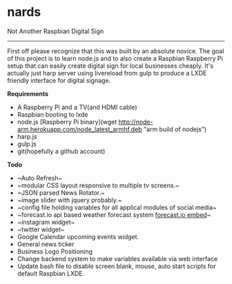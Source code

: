 nards
=====

Not Another Raspbian Digital Sign

------
First off please recognize that this was built by an absolute novice.  The goal of this project is to learn node.js and to also create a Raspbian Raspberry Pi setup that can easily create digital sign for local businesses cheaply.  It's actually just harp server using livereload from gulp to produce a LXDE friendly interface for digital signage. 

**Requirements**
* A Raspberry Pi and a TV(and HDMI cable)
* Raspbian booting to lxde
* node.js [Raspberry Pi binary](wget http://node-arm.herokuapp.com/node_latest_armhf.deb "arm build of nodejs")
* harp.js
* gulp.js
* git(hopefully a github account)

**Todo**
* ~Auto Refresh~
* ~modular CSS layout responsive to multiple tv screens.~
* ~JSON parsed News Rotator.~
* ~image slider with jquery probably.~
* ~config file holding variables for all applical modules of social media~
* ~forecast.io api based weather forecast system [forecast.io embed](http://blog.forecast.io/forecast-embeds/ "forecast io embed")~
* ~instagram widget~
* ~twitter widget~
* Google Calendar upcoming events widget.
* General news ticker
* Business Logo Positioning
* Change backend system to make variables available via web interface
* Update bash file to disable screen blank, mouse, auto start scripts for default Raspbian LXDE.

